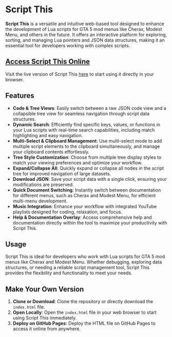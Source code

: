 # Script This

**Script This** is a versatile and intuitive web-based tool designed to enhance the development of Lua scripts for GTA 5 mod menus like Cherax, Modest Menu, and others in the future. It offers an interactive platform for exploring, sorting, and managing Lua pointers and JSON data structures, making it an essential tool for developers working with complex scripts.

## [Access Script This Online](https://ScriptThis.ca/)

Visit the live version of Script This [here](https://ScriptThis.ca/) to start using it directly in your browser.

## Features

- **Code & Tree Views**: Easily switch between a raw JSON code view and a collapsible tree view for seamless navigation through script data structures.
- **Dynamic Search**: Efficiently find specific keys, values, or functions in your Lua scripts with real-time search capabilities, including match highlighting and easy navigation.
- **Multi-Select & Clipboard Management**: Use multi-select mode to add multiple script elements to the clipboard simultaneously, and manage your clipboard contents effortlessly.
- **Tree Style Customization**: Choose from multiple tree display styles to match your viewing preferences and optimize your workflow.
- **Expand/Collapse All**: Quickly expand or collapse all nodes in the script tree for improved navigation of large datasets.
- **Download JSON**: Save your script data with a single click, ensuring your modifications are preserved.
- **Quick Document Switching**: Instantly switch between documentation for different menus, such as Cherax and Modest Menu, for efficient multi-menu development.
- **Music Integration**: Enhance your workflow with integrated YouTube playlists designed for coding, relaxation, and focus.
- **Help & Documentation Overlay**: Access comprehensive help and documentation directly within the tool to maximize your productivity with Script This.

## Usage

Script This is ideal for developers who work with Lua scripts for GTA 5 mod menus like Cherax and Modest Menu. Whether debugging, exploring data structures, or needing a reliable script management tool, Script This provides the flexibility and functionality to meet your needs.

## Make Your Own Version

1. **Clone or Download**: Clone the repository or directly download the `index.html` file.
2. **Open Locally**: Open the `index.html` file in your web browser to start using Script This immediately.
3. **Deploy on GitHub Pages**: Deploy the HTML file on GitHub Pages to access it online from anywhere.
